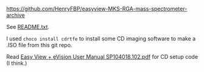 https://github.com/HenryFBP/easyview-MKS-RGA-mass-spectrometer-archive

See [README.txt](/README.txt).

I used `choco install cdrtfe` to install some CD imaging software to make a .ISO file from this git repo.

Read [Easy View + eVision User Manual SP104018.102.pdf](Easy%20View%20+%20eVision%20User%20Manual%20SP104018.102.pdf)  for CD setup code (I think.)